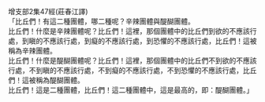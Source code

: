 增支部2集47經(莊春江譯)  
「比丘們！有這二種團體，哪二種呢？辛辣團體與醍醐團體。  
比丘們！什麼是辛辣團體呢？比丘們！這裡，那個團體中的比丘們到欲的不應該行處，到瞋的不應該行處，到癡的不應該行處，到恐懼的不應該行處，比丘們！這被稱為辛辣團體。  
比丘們！什麼是醍醐團體呢？比丘們！這裡，那個團體中的比丘們不到欲的不應該行處，不到瞋的不應該行處，不到癡的不應該行處，不到恐懼的不應該行處，比丘們！這被稱為醍醐團體。  
比丘們！這是二種團體，比丘們！這二種團體中，這是最高的，即：醍醐團體。」  
  
  
